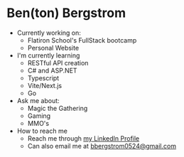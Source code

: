 # Ben(ton) Bergstrom

- Currently working on:
  - Flatiron School's FullStack bootcamp
  - Personal Website
- I'm currently learning
  - RESTful API creation
  - C# and ASP.NET
  - Typescript
  - Vite/Next.js
  - Go
- Ask me about:
  - Magic the Gathering
  - Gaming
  - MMO's
- How to reach me
  - Reach me through [my LinkedIn Profile](https://www.linkedin.com/in/benton-bergstrom-98b57a220/)
  - Can also email me at bbergstrom0524@gmail.com
  


<!--
**bcbergstrom/bcbergstrom** is a ✨ _special_ ✨ repository because its `README.md` (this file) appears on your GitHub profile.

Here are some ideas to get you started:

- 🔭 I’m currently working on ...
- 🌱 I’m currently learning ...
- 👯 I’m looking to collaborate on ...
- 🤔 I’m looking for help with ...
- 💬 Ask me about ...
- 📫 How to reach me: ...
- 😄 Pronouns: ...
- ⚡ Fun fact: ...
-->
